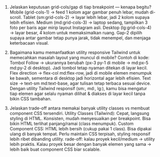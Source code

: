 1. Jelaskan keputusan grid-cols/gap di tiap breakpoint — kenapa begitu?
Mobile (grid-cols-1) → feed 1 kolom agar gambar penuh lebar, mudah di-scroll.
Tablet (sm:grid-cols-2) → layar lebih lebar, jadi 2 kolom supaya lebih efisien.
Medium (md:grid-cols-3) → laptop sedang, tampilkan 3 foto per baris agar mirip layout Instagram asli.
Desktop (lg:grid-cols-4) → layar besar, 4 kolom untuk memaksimalkan ruang.
Gap-2 dipilih supaya antar gambar tetap punya jarak, tidak menempel, dan menjaga keterbacaan visual.

2. Bagaimana kamu memanfaatkan utility responsive Tailwind untuk memecahkan masalah layout yang muncul di mobile?
Contoh di kode:
Tombol Follow → ukurannya berubah (px-3 py-1 di mobile → md:px-5 md:py-2 di desktop). Jadi tombol tetap nyaman ditekan di layar kecil.
Flex direction → flex-col md:flex-row, jadi di mobile elemen menumpuk ke bawah, sementara di desktop jadi horizontal agar lebih efisien.
Text size → text-sm md:text-base, agar tulisan tetap terbaca sesuai device.
Dengan utility Tailwind responsif (sm:, md:, lg:), kamu bisa mengatur tiap elemen agar selalu nyaman dilihat & diakses di layar kecil tanpa bikin CSS tambahan.

3. Jelaskan trade-off antara memakai banyak utility classes vs membuat component CSS tersendiri.
Utility Classes (Tailwind):
Cepat, langsung styling di HTML.
Konsisten, mudah menyesuaikan per breakpoint.
Bisa bikin HTML terlihat panjang/ramai (class menumpuk).
Custom Component CSS:
HTML lebih bersih (cukup pakai 1 class).
Bisa dipakai ulang di banyak tempat.
Perlu maintain CSS terpisah, styling responsif lebih ribet dibanding utility.
rade-off: kalau proyek kecil/medium → utility lebih praktis. Kalau proyek besar dengan banyak elemen yang sama → lebih baik buat component CSS biar scalable.